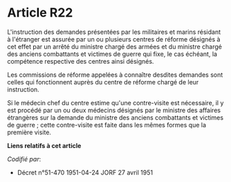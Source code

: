# Article R22

L'instruction des demandes présentées par les militaires et marins résidant à l'étranger est assurée par un ou plusieurs
centres de réforme désignés à cet effet par un arrêté du ministre chargé des armées et du ministre chargé des anciens
combattants et victimes de guerre qui fixe, le cas échéant, la compétence respective des centres ainsi désignés.

Les commissions de réforme appelées à connaître desdites demandes sont celles qui fonctionnent auprès du centre de réforme
chargé de leur instruction.

Si le médecin chef du centre estime qu'une contre-visite est nécessaire, il y est procédé par un ou deux médecins désignés
par le ministre des affaires étrangères sur la demande du ministre des anciens combattants et victimes de guerre ; cette
contre-visite est faite dans les mêmes formes que la première visite.

**Liens relatifs à cet article**

_Codifié par_:

  - Décret n°51-470 1951-04-24 JORF 27 avril 1951
